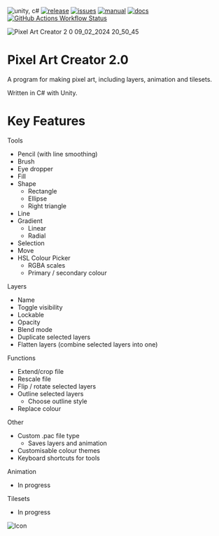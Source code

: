 ![unity, c#](https://img.shields.io/badge/Unity%2C%20C%23-gray?logo=unity)
[![release](https://img.shields.io/badge/release-1.0.0%20in%20progress-blue)][release]
[![issues](https://img.shields.io/github/issues/MrWoafer/Pixel-Art-Creator-2.0)][issues]
[![manual](https://img.shields.io/website?url=https%3A%2F%2Fmrwoafer.github.io%2FPixel-Art-Creator-2.0%2Fmanual%2Fconiunctis.html&label=manual)][manual]
[![docs](https://img.shields.io/website?url=https%3A%2F%2Fmrwoafer.github.io%2FPixel-Art-Creator-2.0%2Fapi%2FPAC.html&label=docs)][docs]
[![GitHub Actions Workflow Status](https://img.shields.io/github/actions/workflow/status/MrWoafer/Pixel-Art-Creator-2.0/documentation.yml?label=auto%20api%20documentation)][docfx]

[release]: https://github.com/MrWoafer/Pixel-Art-Creator-2.0/releases
[issues]: https://github.com/MrWoafer/Pixel-Art-Creator-2.0/issues
[manual]: https://mrwoafer.github.io/Pixel-Art-Creator-2.0/manual/coniunctis.html
[docs]: https://mrwoafer.github.io/Pixel-Art-Creator-2.0/api/PAC.html
[docfx]: https://github.com/MrWoafer/Pixel-Art-Creator-2.0/actions/workflows/documentation.yml

![Pixel Art Creator 2 0 09_02_2024 20_50_45](https://github.com/MrWoafer/Pixel-Art-Creator-2.0/assets/159387325/c04ea825-f6b1-4168-b955-62f8b6ed1050)

# Pixel Art Creator 2.0

A program for making pixel art, including layers, animation and tilesets.

Written in C# with Unity.

# Key Features
Tools
* Pencil (with line smoothing)
* Brush
* Eye dropper
* Fill
* Shape
  * Rectangle
  * Ellipse
  * Right triangle
* Line
* Gradient
  * Linear
  * Radial
* Selection
* Move
* HSL Colour Picker
  * RGBA scales
  * Primary / secondary colour

Layers
* Name
* Toggle visibility
* Lockable
* Opacity
* Blend mode
* Duplicate selected layers
* Flatten layers (combine selected layers into one)

Functions
* Extend/crop file
* Rescale file
* Flip / rotate selected layers
* Outline selected layers
  * Choose outline style
* Replace colour

Other
* Custom .pac file type
  * Saves layers and animation
* Customisable colour themes
* Keyboard shortcuts for tools

Animation
* In progress

Tilesets
* In progress

![Icon](https://github.com/MrWoafer/Pixel-Art-Creator-2.0/assets/159387325/3c85079c-e026-4fbe-875b-4b1c5b13b595)
